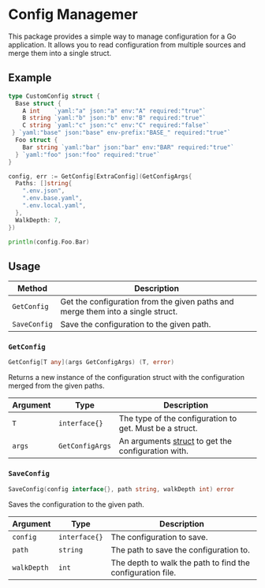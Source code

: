 # Config Managemer

This package provides a simple way to manage configuration for a Go application. It allows you to read configuration from multiple sources and merge them into a single struct.

## Example

```go
type CustomConfig struct {
  Base struct {
    A int    `yaml:"a" json:"a" env:"A" required:"true"`
    B string `yaml:"b" json:"b" env:"B" required:"true"`
    C string `yaml:"c" json:"c" env:"C" required:"false"`
 } `yaml:"base" json:"base" env-prefix:"BASE_" required:"true"`
  Foo struct {
    Bar string `yaml:"bar" json:"bar" env:"BAR" required:"true"`
  } `yaml:"foo" json:"foo" required:"true"`
}

config, err := GetConfig[ExtraConfig](GetConfigArgs{
  Paths: []string{
    ".env.json",
    ".env.base.yaml",
    ".env.local.yaml",
  },
  WalkDepth: 7,
})

println(config.Foo.Bar)
```

## Usage

| Method       | Description                                                                     |
| ------------ | ------------------------------------------------------------------------------- |
| `GetConfig`  | Get the configuration from the given paths and merge them into a single struct. |
| `SaveConfig` | Save the configuration to the given path.                                       |

### `GetConfig`

```go
GetConfig[T any](args GetConfigArgs) (T, error)
```

Returns a new instance of the configuration struct with the configuration merged from the given paths.

| Argument | Type            | Description                                                                |
| -------- | --------------- | -------------------------------------------------------------------------- |
| `T`      | `interface{}`   | The type of the configuration to get. Must be a struct.                    |
| `args`   | `GetConfigArgs` | An arguments [struct](config/config.go#L14) to get the configuration with. |

### `SaveConfig`

```go
SaveConfig(config interface{}, path string, walkDepth int) error
```

Saves the configuration to the given path.

| Argument    | Type          | Description                                                |
| ----------- | ------------- | ---------------------------------------------------------- |
| `config`    | `interface{}` | The configuration to save.                                 |
| `path`      | `string`      | The path to save the configuration to.                     |
| `walkDepth` | `int`         | The depth to walk the path to find the configuration file. |

